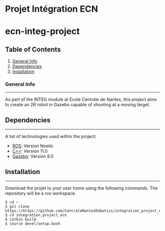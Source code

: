 # Projet Intégration ECN

# ecn-integ-project

## Table of Contents
1. [General Info](#general-info)
2. [Dependencies](#dependencies)
3. [Installation](#installation)

### General Info
***
As part of the INTEG module at Ecole Centrale de Nantes, this project aims to create an 2R robot in Gazebo capable of shooting at a moving target.

## Dependencies
***
A list of technologies used within the project:
* [ROS](https://ros.org): Version Noetic 
* [C++](https://cplusplus.com): Version 11.0
* [Gazebo](https://example.com): Version 9.0

## Installation
***
Download the projet to your user home using the following commands.
The repository will be a ros workspace.
```
$ cd ~
$ git clone https://https://github.com/CentraleNantesRobotics/integration_project_ecn
$ cd integration_project_ecn
$ catkin build
$ source devel/setup.bash